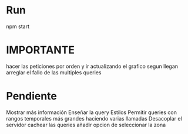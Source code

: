 # Run
npm start 

# IMPORTANTE
hacer las peticiones por orden y ir actualizando el grafico segun llegan
arreglar el fallo de las multiples queries

# Pendiente
Mostrar más información
Enseñar la query
Estilos
Permitir queries con rangos temporales más grandes haciendo varias llamadas
Desacoplar el servidor
cachear las queries
añadir opcion de seleccionar la zona

